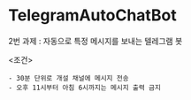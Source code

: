 # TelegramAutoChatBot

2번 과제 : 자동으로 특정 메시지를 보내는 텔레그램 봇 <br>

<조건>

    - 30분 단위로 개설 채널에 메시지 전송
    - 오후 11시부터 아침 6시까지는 메시지 출력 금지


